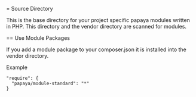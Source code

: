 = Source Directory

This is the base directory for your project specific papaya modules written in PHP.
This directory and the vendor directory are scanned for modules.

== Use Module Packages

If you add a module package to your composer.json it is installed into the
vendor directory.

Example

    "require": {
      "papaya/module-standard": "*"
    }